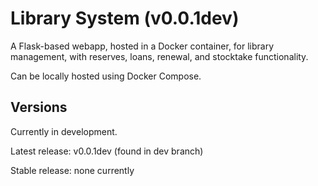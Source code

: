 # Library System (v0.0.1dev)
A Flask-based webapp, hosted in a Docker container, for library management, with reserves, loans, renewal, and stocktake functionality.

Can be locally hosted using Docker Compose.

## Versions
Currently in development.

Latest release: v0.0.1dev (found in dev branch)

Stable release: none currently
